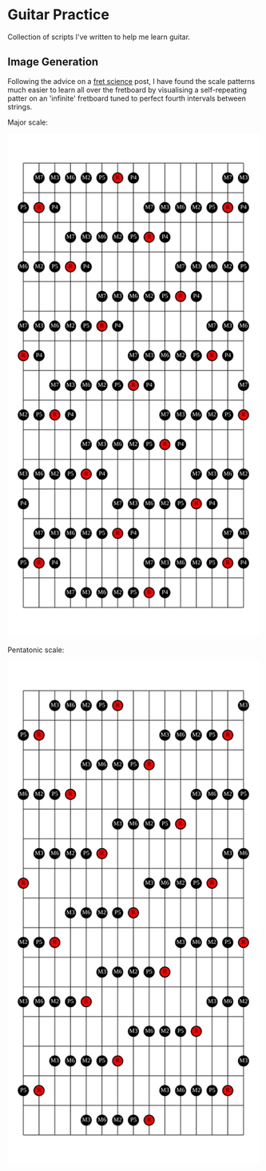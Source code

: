 # Guitar Practice

Collection of scripts I've written to help me learn guitar.

## Image Generation

Following the advice on a [fret science](https://fretscience.com/2022/09/26/standard-tuning-geometry/) post,
I have found the scale patterns much easier to learn all over the fretboard
by visualising a self-repeating patter on an 'infinite' fretboard tuned to
perfect fourth intervals between strings.

Major scale:

![major scale](drawings/major_scale.svg)

Pentatonic scale:

![pentatonic scale](drawings/pentatonic_scale.svg)